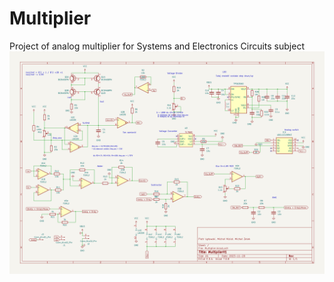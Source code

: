# Multiplier
Project of analog multiplier for Systems and Electronics Circuits subject
![Schematics](Images/Schematics.png)
